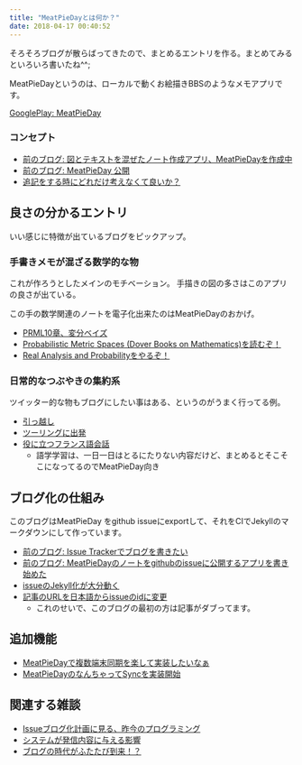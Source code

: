 ```yaml
---
title: "MeatPieDayとは何か？"
date: 2018-04-17 00:40:52
---
```


そろそろブログが散らばってきたので、まとめるエントリを作る。まとめてみるといろいろ書いたね^^;

MeatPieDayというのは、ローカルで動くお絵描きBBSのようなメモアプリです。

[GooglePlay: MeatPieDay](https://play.google.com/store/apps/details?id=karino2.livejournal.com.meatpieday)


### コンセプト

- [前のブログ: 図とテキストを混ぜたノート作成アプリ、MeatPieDayを作成中](https://karino2.livejournal.com/426310.html)
- [前のブログ: MeatPieDay 公開](https://karino2.livejournal.com/431980.html)
- [追記をする時にどれだけ考えなくて良いか？](https://karino2.github.io/2017/09/18/33.html)

## 良さの分かるエントリ

いい感じに特徴が出ているブログをピックアップ。

### 手書きメモが混ざる数学的な物

これが作ろうとしたメインのモチベーション。
手描きの図の多さはこのアプリの良さが出ている。

この手の数学関連のノートを電子化出来たのはMeatPieDayのおかげ。

- [PRML10章、変分ベイズ](https://karino2.github.io/2017/10/13/54.html)
- [Probabilistic Metric Spaces (Dover Books on Mathematics)を読むぞ！](https://karino2.github.io/2018/02/08/152.html)
- [Real Analysis and Probabilityをやるぞ！](https://karino2.github.io/2018/03/18/167.html)

### 日常的なつぶやきの集約系

ツイッター的な物もブログにしたい事はある、というのがうまく行ってる例。

- [引っ越し](https://karino2.github.io/2017/11/16/94.html)
- [ツーリングに出発](https://karino2.github.io/2017/10/31/73.html)
- [役に立つフランス語会話](https://karino2.github.io/2017/11/17/95.html)
    - 語学学習は、一日一日はとるにたりない内容だけど、まとめるとそこそこになってるのでMeatPieDay向き

## ブログ化の仕組み

このブログはMeatPieDay をgithub issueにexportして、それをCIでJekyllのマークダウンにして作っています。

- [前のブログ: Issue Trackerでブログを書きたい](https://karino2.livejournal.com/441729.html)
- [前のブログ: MeatPieDayのノートをgithubのissueに公開するアプリを書き始めた](https://karino2.livejournal.com/441895.html)
- [issueのJekyll化が大分動く](https://karino2.github.io/2017/09/13/22.html)
- [記事のURLを日本語からissueのidに変更](https://karino2.github.io/2017/09/22/38.html)
   - これのせいで、このブログの最初の方は記事がダブってます。

## 追加機能

- [MeatPieDayで複数端末同期を楽して実装したいなぁ](https://karino2.github.io/2018/02/12/154.html)
- [MeatPieDayのなんちゃってSyncを実装開始](https://karino2.github.io/2018/04/04/177.html)

## 関連する雑談

- [Issueブログ化計画に見る、昨今のプログラミング](https://karino2.github.io/2017/09/12/21.html)
- [システムが発信内容に与える影響](https://karino2.github.io/2017/09/17/32.html)
- [ブログの時代がふたたび到来！？](https://karino2.github.io/2017/09/13/23.html)
